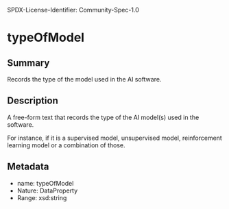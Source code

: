 SPDX-License-Identifier: Community-Spec-1.0

# typeOfModel

## Summary

Records the type of the model used in the AI software.

## Description

A free-form text that records the type of the AI model(s) used in the software.

For instance, if it is a supervised model, unsupervised model, reinforcement
learning model or a combination of those.

## Metadata

- name: typeOfModel
- Nature: DataProperty
- Range: xsd:string
